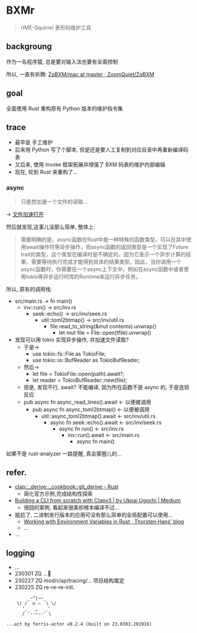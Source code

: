 # BXMr
> rIME-Squirrel 表形码维护工具

## backgroung
作为一名程序猿, 总是要对输入法也要有全面控制

所以, 一直有折腾:
[ZqBXM/mac at master · ZoomQuiet/ZqBXM](https://github.com/ZoomQuiet/ZqBXM/tree/master/mac)

## goal

全面使用 Rust 重构原有 Python 版本的维护指令集


## trace

- 最早是 手工维护
- 后来用 Python 写了个脚本, 但是还是要人工复制到对应目录中再重新编译码表
- 又后来, 使用 invoke 框架拓展并增强了 BXM 码表的维护内部编辑
- 现在, 轮到 Rust 来重构了...

### async
> 只是想加速一个文件的读取...

-> [文件加速打开](/tip/open_big_file_speed.md)

然后就发现,这事儿没那么简单, 整体上:

> 需要明确的是，async函数在Rust中是一种特殊的函数类型，可以在其中使用await操作符等异步操作，而async函数的返回类型是一个实现了Future trait的类型，这个类型在编译时是不确定的，因为它表示一个异步计算的结果，需要等待执行完成才能得到具体的结果类型。因此，当你调用一个async函数时，你需要在一个async上下文中，例如在async函数中或者使用tokio等异步运行时库的Runtime来运行异步任务。

所以, 原有的调用栈:

- src/main.rs -> fn main() 
    - inv::run() -> src/inv.rs 
        - seek::echo() -> src/inv/seek.rs
            - util::toml2btmap() -> src/inv/util.rs
                - file.read_to_string(&mut contents).unwrap()
                    - let mut file = File::open(tfile).unwrap()
- 发现可以用 tokio 实现异步操作, 并加速文件读取?
    - 于是-> 
        - use tokio::fs::File as TokioFile;
        - use tokio::io::BufReader as TokioBufReader;
    - 然后-> 
        - let file = TokioFile::open(path).await?;
        - let reader = TokioBufReader::new(file);
    - 但是, 发现不行, await? 不能编译, 因为所在函数不是 async 的, 于是连锁反应
    - pub async fn async_read_lines().await <- 以便被调用
        - pub async fn async_toml2btmap() <- 以便被调用
            - util::async_toml2btmap().await <- src/inv/util.rs
                - async fn seek::echo().await <- src/inv/seek.rs
                    - async fn run() <- src/inv.rs 
                        - inv::run().await <- src/main.rs
                            - async fn main()


如果不是 rust-analyzer 一路提醒, 真会蒙圈儿的...


## refer.

- [clap::_derive::_cookbook::git_derive - Rust](https://docs.rs/clap/latest/clap/_derive/_cookbook/git_derive/index.html)
    - 简化官方示例,完成结构性探索
- [Building a CLI from scratch with Clapv3 | by Ukpai Ugochi | Medium](https://medium.com/javascript-in-plain-english/coding-wont-exist-in-5-years-this-is-why-6da748ba676c)
    - 很囧的案例, 看起来很美却根本编译不过...
- 尴尬了, 二进制发行版本的应用可没有那么简单的全局配置可以使用...
    - [Working with Environment Variables in Rust · Thorsten Hans' blog](https://www.thorsten-hans.com/working-with-environment-variables-in-rust/)
    - ...
- ...

## logging

- ...
- 230301 ZQ ...🦀
- 230227 ZQ mod/clap/tracing/... 项目结构厘定
- 230225 ZQ re-re-re-init.





```
        _~^|∽~_
    \) /  ◴ ☉  \ \/
      '_   ⎵   _'
      / '--∽--' \

...act by ferris-actor v0.2.4 (built on 23.0303.201916)
```



